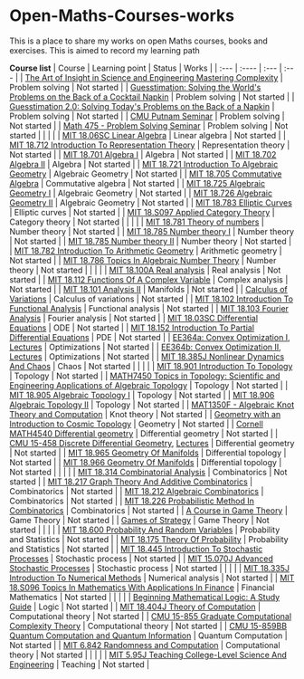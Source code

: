 # Open-Maths-Courses-works
This is a place to share my works on open Maths courses, books and exercises. This is aimed to record my learning path 

**Course list**
| Course      | Learning point | Status     | Works	|
| :---        | :----          | :---       | :---	|
| [The Art of Insight in Science and Engineering Mastering Complexity](https://www.amazon.com/Art-Insight-Science-Engineering-Complexity/dp/0262526549)      | Problem solving      | Not started   |
| [Guesstimation: Solving the World's Problems on the Back of a Cocktail Napkin](https://www.amazon.com/Guesstimation-Solving-Worlds-Problems-Cocktail/dp/0691129495)      | Problem solving      | Not started   |
| [Guesstimation 2.0: Solving Today's Problems on the Back of a Napkin](https://www.amazon.com/Guesstimation-2-0-Solving-Todays-Problems/dp/069115080X)      | Problem solving      | Not started   |
| [CMU Putnam Seminar](https://www.youtube.com/playlist?list=PLCUfTi5kXIAlUdgk3F49-5kRTJiCuNGNk)      | Problem solving      | Not started   |
| [Math 475 - Problem Solving Seminar](http://www.math.toronto.edu/~drorbn/classes/16-475-ProblemSolving/)      | Problem solving      | Not started   |
|	|	|
| [MIT 18.06SC Linear Algebra](https://ocw.mit.edu/courses/18-06sc-linear-algebra-fall-2011/)      | Linear algebra      | Not started   |
| [MIT 18.712 Introduction To Representation Theory](https://ocw.mit.edu/courses/18-712-introduction-to-representation-theory-fall-2010/pages/syllabus/)      | Representation theory      | Not started   |
| [MIT 18.701 Algebra I](https://ocw.mit.edu/courses/18-701-algebra-i-fall-2010/)      | Algebra      | Not started   |
| [MIT 18.702 Algebra II](https://ocw.mit.edu/courses/18-702-algebra-ii-spring-2011/)      | Algebra      | Not started   |
| [MIT 18.721 Introduction To Algebraic Geometry](https://math.mit.edu/classes/18.721/Fall2021/index.html)      | Algebraic Geometry      | Not started   |
| [MIT 18.705 Commutative Algebra](https://ocw.mit.edu/courses/18-705-commutative-algebra-fall-2008/)      | Commutative algebra      | Not started   |
| [MIT 18.725 Algebraic Geometry I](https://ocw.mit.edu/courses/18-725-algebraic-geometry-fall-2015/)      | Algebraic Geometry      | Not started   |
| [MIT 18.726 Algebraic Geometry II](https://ocw.mit.edu/courses/18-726-algebraic-geometry-spring-2009/)      | Algebraic Geometry      | Not started   |
| [MIT 18.783 Elliptic Curves](https://math.mit.edu/classes/18.783/2022/index.html)      | Elliptic curves      | Not started   |
| [MIT 18.S097 Applied Category Theory](https://ocw.mit.edu/courses/18-s097-applied-category-theory-january-iap-2019/)      | Category theory      | Not started   |
|	|	|
| [MIT 18.781 Theory of numbers](https://ocw.mit.edu/courses/18-781-theory-of-numbers-spring-2012/)      | Number theory      | Not started   |
| [MIT 18.785 Number theory I](https://ocw.mit.edu/courses/18-785-number-theory-i-fall-2021/)      | Number theory      | Not started   |
| [MIT 18.785 Number theory II](https://ocw.mit.edu/courses/18-786-number-theory-ii-class-field-theory-spring-2016/)      | Number theory      | Not started   |
| [MIT 18.782 Introduction To Arithmetic Geometry](https://ocw.mit.edu/courses/18-782-introduction-to-arithmetic-geometry-fall-2013/)      | Arithmetic geometry      | Not started   |
| [MIT 18.786 Topics In Algebraic Number Theory](https://ocw.mit.edu/courses/18-786-topics-in-algebraic-number-theory-spring-2006/)      | Number theory      | Not started   |
|	|	|
| [MIT 18.100A Real analysis](https://ocw.mit.edu/courses/18-100a-real-analysis-fall-2020/)      | Real analysis      | Not started   |
| [MIT 18.112 Functions Of A Complex Variable](https://ocw.mit.edu/courses/18-112-functions-of-a-complex-variable-fall-2008/)      | Complex analysis      | Not started   |
| [MIT 18.101 Analysis II](https://ocw.mit.edu/courses/18-101-analysis-ii-fall-2005/)      | Manifolds      | Not started   |
| [Calculus of Variations](https://www.amazon.com/Calculus-Variations-Dover-Books-Mathematics/dp/0486414485)      | Calculus of variations      | Not started   |
| [MIT 18.102 Introduction To Functional Analysis](https://ocw.mit.edu/courses/18-102-introduction-to-functional-analysis-spring-2021/)      | Functional analysis      | Not started   |
| [MIT 18.103 Fourier Analysis](https://ocw.mit.edu/courses/18-103-fourier-analysis-fall-2013/)      | Fourier analysis      | Not started   |
| [MIT 18.03SC Differential Equations](https://ocw.mit.edu/courses/18-03sc-differential-equations-fall-2011/)      | ODE      | Not started   |
| [MIT 18.152 Introduction To Partial Differential Equations](https://ocw.mit.edu/courses/18-152-introduction-to-partial-differential-equations-fall-2011/)      | PDE      | Not started   |
| [EE364a: Convex Optimization I](https://stanford.edu/class/ee364a/index.html), [Lectures](https://www.youtube.com/watch?v=VNON98dKjno&list=PLoCMsyE1cvdXeoqd1hGaMBsCAQQ6otUtO)      | Optimizations      | Not started   |
| [EE364b: Convex Optimization II](https://stanford.edu/class/ee364b/index.html), [Lectures](http://videolectures.net/stanfordee364bs08_convex_optimization2/)      | Optimizations      | Not started   |
| [MIT 18.385J Nonlinear Dynamics And Chaos](https://ocw.mit.edu/courses/18-385j-nonlinear-dynamics-and-chaos-fall-2014/)      | Chaos      | Not started   |
|	|	|
| [MIT 18.901 Introduction To Topology](https://ocw.mit.edu/courses/18-901-introduction-to-topology-fall-2004/)      | Topology      | Not started   |
| [MATH7450 Topics in Topology: Scientific and Engineering Applications of Algebraic Topology](http://homepage.math.uiowa.edu/~idarcy/COURSES/TDA/TDAprelectures.html)      | Topology      | Not started   |
| [MIT 18.905 Algebraic Topology I](https://ocw.mit.edu/courses/18-905-algebraic-topology-i-fall-2016/)      | Topology      | Not started   |
| [MIT 18.906 Algebraic Topology II](https://ocw.mit.edu/courses/18-906-algebraic-topology-ii-spring-2020/)      | Topology      | Not started   |
| [MAT1350F - Algebraic Knot Theory and Computation](http://www.math.toronto.edu/~drorbn/classes/21-1350-KnotTheory/)      | Knot theory      | Not started   |
| [Geometry with an Introduction to Cosmic Topology](https://mphitchman.com/)      | Geometry      | Not started   |
| [Cornell MATH4540 Differential geometry](https://e.math.cornell.edu/people/belk/differentialgeometry/index.htm)      | Differential geometry      | Not started   |
| [CMU 15-458 Discrete Differential Geometry](https://brickisland.net/DDGSpring2021/), [Lectures](https://www.youtube.com/watch?v=mas-PUA3OvA&list=PL9_jI1bdZmz0hIrNCMQW1YmZysAiIYSSS)      | Differential geometry      | Not started   |
| [MIT 18.965 Geometry Of Manifolds](https://ocw.mit.edu/courses/18-965-geometry-of-manifolds-fall-2004/)      | Differential topology      | Not started   |
| [MIT 18.966 Geometry Of Manifolds](https://ocw.mit.edu/courses/18-966-geometry-of-manifolds-spring-2007/)      | Differential topology      | Not started   |
|	|	|
| [MIT 18.314 Combinatorial Analysis](https://ocw.mit.edu/courses/18-314-combinatorial-analysis-fall-2014/)      | Combinatorics      | Not started   |
| [MIT 18.217 Graph Theory And Additive Combinatorics](https://ocw.mit.edu/courses/18-217-graph-theory-and-additive-combinatorics-fall-2019/)      | Combinatorics      | Not started   |
| [MIT 18.212 Algebraic Combinatorics](https://ocw.mit.edu/courses/18-212-algebraic-combinatorics-spring-2019/)      | Combinatorics      | Not started   |
| [MIT 18.226 Probabilistic Method In Combinatorics](https://ocw.mit.edu/courses/18-226-probabilistic-method-in-combinatorics-fall-2020/pages/syllabus/)      | Combinatorics      | Not started   |
| [A Course in Game Theory](https://mitpress.mit.edu/9780262150415/)      | Game Theory      | Not started   |
| [Games of Strategy](https://www.amazon.com/Games-Strategy-Fourth-Avinash-Dixit/dp/0393124444)      | Game Theory      | Not started   |
|	|	|
| [MIT 18.600 Probability And Random Variables](https://ocw.mit.edu/courses/18-600-probability-and-random-variables-fall-2019/)      | Probability and Statistics      | Not started   |
| [MIT 18.175 Theory Of Probability](https://ocw.mit.edu/courses/18-175-theory-of-probability-spring-2014/)      | Probability and Statistics      | Not started   |
| [MIT 18.445 Introduction To Stochastic Processes](https://ocw.mit.edu/courses/18-445-introduction-to-stochastic-processes-spring-2015/)      | Stochastic process      | Not started   |
| [MIT 15.070J Advanced Stochastic Processes](https://ocw.mit.edu/courses/15-070j-advanced-stochastic-processes-fall-2013/)      | Stochastic process      | Not started   |
|	|	|
| [MIT 18.335J Introduction To Numerical Methods](https://ocw.mit.edu/courses/18-335j-introduction-to-numerical-methods-spring-2019/)      | Numerical analysis      | Not started   |
| [MIT 18.S096 Topics In Mathematics With Applications In Finance](https://ocw.mit.edu/courses/18-725-algebraic-geometry-fall-2015/)      | Financial Mathematics      | Not started   |
|	|	|
| [Beginning Mathematical Logic: A Study Guide](https://www.amazon.com/Beginning-Mathematical-Logic-Study-Guide/dp/1916906338)      | Logic      | Not started   |
| [MIT 18.404J Theory of Computation](https://ocw.mit.edu/courses/18-404j-theory-of-computation-fall-2020/)      | Computational theory      | Not started   |
| [CMU 15-855 Graduate Computational Complexity Theory](https://www.cs.cmu.edu/~odonnell/complexity17/)      | Computational theory      | Not started   |
| [CMU 15-859BB Quantum Computation and Quantum Information](https://www.cs.cmu.edu/~odonnell/quantum18/)      | Quantum Computation     | Not started   |
| [MIT 6.842 Randomness and Computation](https://people.csail.mit.edu/ronitt/COURSE/S22/index.html)      | Computational theory      | Not started   |
|	|	|
| [MIT 5.95J Teaching College-Level Science And Engineering](https://ocw.mit.edu/courses/5-95j-teaching-college-level-science-and-engineering-fall-2015/)      | Teaching      | Not started   |

